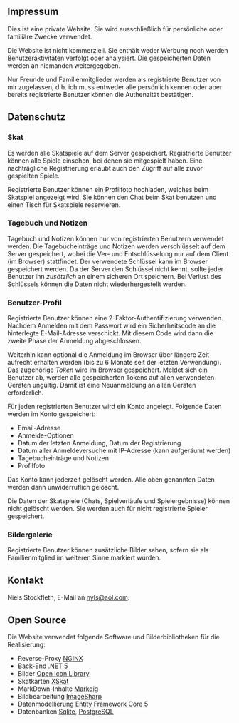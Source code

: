 ﻿
## Impressum

Dies ist eine private Website.
Sie wird ausschließlich für persönliche oder familiäre Zwecke verwendet.

Die Website ist nicht kommerziell.
Sie enthält weder Werbung noch werden Benutzeraktivitäten verfolgt oder analysiert.
Die gespeicherten Daten werden an niemanden weitergegeben.

Nur Freunde und Familienmitglieder werden als registrierte Benutzer von mir zugelassen, d.h.
ich muss entweder alle persönlich kennen oder aber bereits registrierte Benutzer können die
Authenzität bestätigen.

## Datenschutz

### Skat

Es werden alle Skatspiele auf dem Server gespeichert. Registrierte Benutzer können alle Spiele einsehen,
bei denen sie mitgespielt haben. Eine nachträgliche Registrierung erlaubt auch den Zugriff auf alle
zuvor gespielten Spiele.

Registrierte Benutzer können ein Profilfoto hochladen, welches beim Skatspiel angezeigt wird.
Sie können den Chat beim Skat benutzen und einen Tisch für Skatspiele reservieren.

### Tagebuch und Notizen

Tagebuch und Notizen können nur von registrierten Benutzern verwendet werden.
Die Tagebucheinträge und Notizen werden verschlüsselt auf dem Server gespeichert,
wobei die Ver- und Entschlüsselung nur auf dem Client (im Browser) stattfindet.
Der verwendete Schlüssel kann im Browser gespeichert werden.
Da der Server den Schlüssel nicht kennt, sollte jeder Benutzer ihn *zusätzlich* an einem sicheren Ort
speichern. Bei Verlust des Schlüssels können die Daten nicht wiederhergestellt werden.

### Benutzer-Profil

Registrierte Benutzer können eine 2-Faktor-Authentifizierung verwenden.
Nachdem Anmelden mit dem Passwort wird ein Sicherheitscode an die hinterlegte E-Mail-Adresse verschickt.
Mit diesem Code wird dann die zweite Phase der Anmeldung abgeschlossen.

Weiterhin kann optional die Anmeldung im Browser über längere Zeit aufrecht erhalten werden
(bis zu 6 Monate seit der letzten Verwendung). Das zugehörige *Token* wird im Browser gespeichert.
Meldet sich ein Benutzer ab, werden alle gespeicherten Tokens auf allen verwendeten Geräten ungültig.
Damit ist eine Neuanmeldung an allen Geräten erforderlich.

Für jeden registrierten Benutzer wird ein Konto angelegt. Folgende Daten werden im Konto gespeichert:
- Email-Adresse
- Anmelde-Optionen
- Datum der letzten Anmeldung, Datum der Registrierung
- Datum aller Anmeldeversuche mit IP-Adresse (kann aufgeräumt werden)
- Tagebucheinträge und Notizen
- Profilfoto

Das Konto kann jederzeit gelöscht werden. Alle oben genannten Daten werden dann
unwiderruflich gelöscht.

Die Daten der Skatspiele (Chats, Spielverläufe und Spielergebnisse) können nicht gelöscht werden.
Sie werden auch für nicht registrierte Spieler gespeichert.

### Bildergalerie

Registrierte Benutzer können zusätzliche Bilder sehen, sofern
sie als Familienmitglied im weiteren Sinne markiert wurden.

## Kontakt

Niels Stockfleth, E-Mail an <nyls@aol.com>.

## Open Source

Die Website verwendet folgende Software und Bilderbibliotheken für die Realisierung:

- Reverse-Proxy [NGINX](https://www.nginx.com)
- Back-End [.NET 5](https://docs.microsoft.com/en-us/dotnet/core/dotnet-five)
- Bilder [Open Icon Library](https://sourceforge.net/projects/openiconlibrary)
- Skatkarten [XSkat](http://xskat.de/xskat-cards-de.html)
- MarkDown-Inhalte [Markdig](https://github.com/xoofx/markdig)
- Bildbearbeitung [ImageSharp](https://github.com/SixLabors/ImageSharp)
- Datenmodellierung [Entity Framework Core 5](https://docs.microsoft.com/de-de/ef/core/what-is-new/ef-core-5.0/whatsnew)
- Datenbanken [Sqlite](https://www.nuget.org/packages/Microsoft.EntityFrameworkCore.Sqlite), [PostgreSQL](https://www.nuget.org/packages/Npgsql)
